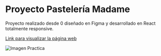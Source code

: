 # Proyecto Pastelería Madame

Proyecto realizado desde 0 diseñado en Figma y desarrollado en React totalmente responsive.

[Link para visualizar la página web](https://deijux.github.io/pasteleria-madame/)

![Imagen Practica](https://raw.githubusercontent.com/Deijux/pasteleria-madame/main/img/imgpractica.webp)
